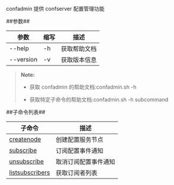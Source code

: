 confadmin 提供 confserver 配置管理功能

##参数##

|参数      |缩写        |描述          |
|----------|-----------|--------------|
|--help    |-h         |获取帮助文档  |
|--version |-v         |获取版本信息  |

>  **Note:**
>
>  * 获取 confadmin 的帮助文档:confadmin.sh -h
>
>  * 获取特定子命令的帮助文档:confadmin.sh -h subcommand


##子命令列表##

|子命令    |描述             |
|----------|----------------|
|[createnode][create_node]|创建配置服务节点  | 
|[subscribe][subscribe] |订阅配置事件通知  |
|[unsubscribe][unsubscribe] |取消订阅配置事件通知|
|[listsubscribers][listsubscribe]|获取订阅者列表|

[create_node]:Maintainance/Tools/Confadmin/createnode.md
[subscribe]:Maintainance/Tools/Confadmin/subscribe.md
[unsubscribe]:Maintainance/Tools/Confadmin/unsubscribe.md
[listsubscribe]:Maintainance/Tools/Confadmin/listsubscribers.md

